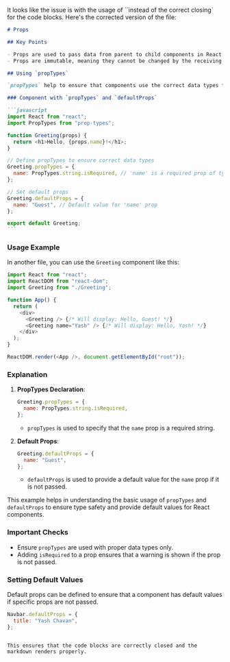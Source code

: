 It looks like the issue is with the usage of ``instead of the correct closing` for the code blocks. Here's the corrected version of the file:

````markdown
# Props

## Key Points

- Props are used to pass data from parent to child components in React.
- Props are immutable, meaning they cannot be changed by the receiving component.

## Using `propTypes`

`propTypes` help to ensure that components use the correct data types for their props.

### Component with `propTypes` and `defaultProps`

```javascript
import React from "react";
import PropTypes from "prop-types";

function Greeting(props) {
  return <h1>Hello, {props.name}!</h1>;
}

// Define propTypes to ensure correct data types
Greeting.propTypes = {
  name: PropTypes.string.isRequired, // 'name' is a required prop of type string
};

// Set default props
Greeting.defaultProps = {
  name: "Guest", // Default value for 'name' prop
};

export default Greeting;
```
````

### Usage Example

In another file, you can use the `Greeting` component like this:

```javascript
import React from "react";
import ReactDOM from "react-dom";
import Greeting from "./Greeting";

function App() {
  return (
    <div>
      <Greeting /> {/* Will display: Hello, Guest! */}
      <Greeting name="Yash" /> {/* Will display: Hello, Yash! */}
    </div>
  );
}

ReactDOM.render(<App />, document.getElementById("root"));
```

### Explanation

1. **PropTypes Declaration**:

   ```javascript
   Greeting.propTypes = {
     name: PropTypes.string.isRequired,
   };
   ```

   - `propTypes` is used to specify that the `name` prop is a required string.

2. **Default Props**:
   ```javascript
   Greeting.defaultProps = {
     name: "Guest",
   };
   ```
   - `defaultProps` is used to provide a default value for the `name` prop if it is not passed.

This example helps in understanding the basic usage of `propTypes` and `defaultProps` to ensure type safety and provide default values for React components.

### Important Checks

- Ensure `propTypes` are used with proper data types only.
- Adding `isRequired` to a prop ensures that a warning is shown if the prop is not passed.

### Setting Default Values

Default props can be defined to ensure that a component has default values if specific props are not passed.

```javascript
Navbar.defaultProps = {
  title: "Yash Chavan",
};
```

```

This ensures that the code blocks are correctly closed and the markdown renders properly.
```
